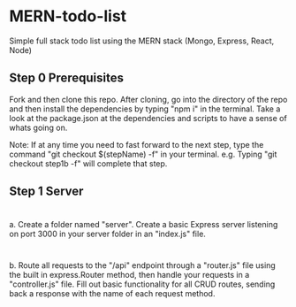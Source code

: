 # MERN-todo-list
Simple full stack todo list using the MERN stack (Mongo, Express, React, Node)


## Step 0 Prerequisites 
Fork and then clone this repo. After cloning, go into the directory of the repo and then install the dependencies by typing "npm i" in the terminal. Take a look at the package.json at the dependencies and scripts to have a sense of whats going on.

Note: If at any time you need to fast forward to the next step, type the command "git checkout $(stepName) -f" in your terminal. e.g. Typing "git checkout step1b -f" will complete that step. 

## Step 1 Server
#
a. Create a folder named "server". Create a basic Express server listening on port 3000 in your server folder in an "index.js" file.
#
b. Route all requests to the "/api" endpoint through a "router.js" file using the built in express.Router method, then handle your requests in a "controller.js" file. Fill out basic functionality for all CRUD routes, sending back a response with the name of each request method.